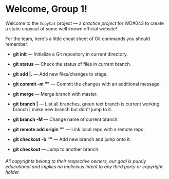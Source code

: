 # Welcome, Group 1!

Welcome to the `CopyCat` project — a *practice project* for WD#043 to create a static copycat of some well known official website!

For the team, here's a little cheat sheet of Git commands you should remember:

- **git init** — Initialize a Git repository in current directory.
- **git status** — Check the status of files in current branch.
- **git add <file>|.** — Add new files/changes to stage.
- **git commit -m "<msg>"** — Commit the changes with an additional message.
- **git merge <existing branch>** — Merge branch with master.
- **git branch |<name>** — List all branches, green text branch is current working branch | make new branch but don't jump to it.
- **git branch -M <new name>** — Change name of current branch.
- **git remote add origin "<url>"** — Link local repo with a remote repo.

- **git checkout -b "<new branch name>"** — Add new branch and jump onto it.
- **git checkout <existing branch name>** — Jump to another branch.

###### All copyrights belong to their respective owners, our goal is purely educational and implies no malicious intent to any third party or copyright holder.